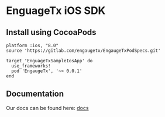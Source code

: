 # EnguageTx iOS SDK

## Install using CocoaPods
```
platform :ios, "8.0"
source 'https://gitlab.com/engaugetx/EngaugeTxPodSpecs.git'

target 'EnguageTxSampleIosApp' do
  use_frameworks!
  pod 'EngaugeTx', '~> 0.0.1'
end
```

## Documentation
Our docs can be found here: [docs](https://github.com/medullan/etx-sdk-ios/docs)
